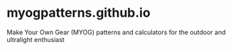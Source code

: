 # myogpatterns.github.io
Make Your Own Gear (MYOG) patterns and calculators for the outdoor and ultralight enthusiast
